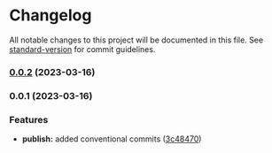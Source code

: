 # Changelog

All notable changes to this project will be documented in this file. See [standard-version](https://github.com/conventional-changelog/standard-version) for commit guidelines.

### [0.0.2](https://github.com/codingnomad-com/renovate-config/compare/v0.0.1...v0.0.2) (2023-03-16)

### 0.0.1 (2023-03-16)


### Features

* **publish:** added conventional commits ([3c48470](https://github.com/codingnomad-com/renovate-config/commit/3c48470ee09a8b3a6fb5060b637c939d35cc0ac4))
